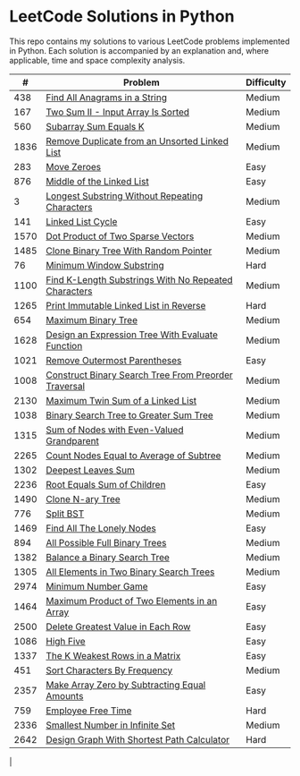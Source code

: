 # LeetCode Solutions in Python

This repo contains my solutions to various LeetCode problems implemented in Python. Each solution is accompanied by an explanation and, where applicable, time and space complexity analysis.






| #    | Problem                                                 | Difficulty |
|------|---------------------------------------------------------|------------|
| 438  | [Find All Anagrams in a String](https://leetcode.com/problems/find-all-anagrams-in-a-string)  | Medium       |
| 167  | [Two Sum II - Input Array Is Sorted](https://leetcode.com/problems/two-sum-ii-input-array-is-sorted/description/) | Medium  |
| 560  | [Subarray Sum Equals K](https://leetcode.com/problems/subarray-sum-equals-k/description/) | Medium |
| 1836 | [Remove Duplicate from an Unsorted Linked List](https://leetcode.com/problems/remove-duplicates-from-an-unsorted-linked-list/description/) | Medium |
| 283  | [Move Zeroes](https://leetcode.com/problems/move-zeroes/description/)  | Easy    |
| 876  | [Middle of the Linked List](https://leetcode.com/problems/middle-of-the-linked-list/description/)| Easy|
| 3    | [Longest Substring Without Repeating Characters](https://leetcode.com/problems/longest-substring-without-repeating-characters/description/) | Medium |
| 141  | [Linked List Cycle](https://leetcode.com/problems/linked-list-cycle/description/) | Easy |
| 1570 | [Dot Product of Two Sparse Vectors](https://leetcode.com/problems/dot-product-of-two-sparse-vectors/description/) | Medium |
| 1485 | [Clone Binary Tree With Random Pointer](https://leetcode.com/problems/clone-binary-tree-with-random-pointer) | Medium |
| 76   | [Minimum Window Substring](https://leetcode.com/problems/minimum-window-substring/description/) | Hard |
| 1100 | [Find K-Length Substrings With No Repeated Characters](https://leetcode.com/problems/find-k-length-substrings-with-no-repeated-characters) | Medium |
| 1265 | [Print Immutable Linked List in Reverse](https://leetcode.com/problems/print-immutable-linked-list-in-reverse/description/) | Hard |
| 654  | [Maximum Binary Tree](https://leetcode.com/problems/maximum-binary-tree/description/) | Medium |
| 1628 | [Design an Expression Tree With Evaluate Function](https://leetcode.com/problems/design-an-expression-tree-with-evaluate-function) | Medium | 
| 1021 | [Remove Outermost Parentheses](https://leetcode.com/problems/remove-outermost-parentheses/description/) | Easy |
| 1008 | [Construct Binary Search Tree From Preorder Traversal](https://leetcode.com/problems/construct-binary-search-tree-from-preorder-traversal/description/) | Medium |
| 2130 | [Maximum Twin Sum of a Linked List](https://leetcode.com/problems/maximum-twin-sum-of-a-linked-list/description/) | Medium | 
| 1038 | [Binary Search Tree to Greater Sum Tree](https://leetcode.com/problems/binary-search-tree-to-greater-sum-tree/description/) | Medium |
| 1315 | [Sum of Nodes with Even-Valued Grandparent](https://leetcode.com/problems/sum-of-nodes-with-even-valued-grandparent/description/) | Medium |
| 2265 | [Count Nodes Equal to Average of Subtree](https://leetcode.com/problems/count-nodes-equal-to-average-of-subtree/description/) | Medium |
| 1302 | [Deepest Leaves Sum](https://leetcode.com/problems/deepest-leaves-sum/description/) | Medium |
| 2236 | [Root Equals Sum of Children](https://leetcode.com/problems/root-equals-sum-of-children/description/) | Easy |
| 1490 | [Clone N-ary Tree](https://leetcode.com/problems/clone-n-ary-tree) | Medium |
| 776  | [Split BST](https://leetcode.com/problems/split-bst) | Medium |
| 1469 | [Find All The Lonely Nodes](https://leetcode.com/problems/find-all-the-lonely-nodes) | Easy |
| 894  | [All Possible Full Binary Trees](https://leetcode.com/problems/all-possible-full-binary-trees) | Medium |
| 1382 | [Balance a Binary Search Tree](https://leetcode.com/problems/balance-a-binary-search-tree) | Medium |
| 1305 | [All Elements in Two Binary Search Trees](https://leetcode.com/problems/all-elements-in-two-binary-search-trees/description/) | Medium |
| 2974 | [Minimum Number Game](https://leetcode.com/problems/minimum-number-game/description/) | Easy |
| 1464 | [Maximum Product of Two Elements in an Array](https://leetcode.com/problems/maximum-product-of-two-elements-in-an-array/description/) | Easy |
| 2500 | [Delete Greatest Value in Each Row](https://leetcode.com/problems/delete-greatest-value-in-each-row/description/) | Easy |
| 1086 | [High Five](https://leetcode.com/problems/high-five) | Easy |
| 1337 | [The K Weakest Rows in a Matrix](https://leetcode.com/problems/the-k-weakest-rows-in-a-matrix/description/) | Easy |
| 451  | [Sort Characters By Frequency](https://leetcode.com/problems/sort-characters-by-frequency) | Medium |
| 2357 | [Make Array Zero by Subtracting Equal Amounts](https://leetcode.com/problems/make-array-zero-by-subtracting-equal-amounts) | Easy |
| 759  | [Employee Free Time](https://leetcode.com/problems/employee-free-time) | Hard |
| 2336 | [Smallest Number in Infinite Set](https://leetcode.com/problems/smallest-number-in-infinite-set) | Medium |
| 2642 | [Design Graph With Shortest Path Calculator](https://leetcode.com/problems/design-graph-with-shortest-path-calculator) | Hard |
|
